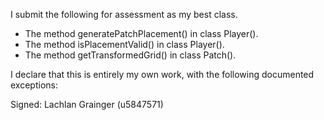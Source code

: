 I submit the following for assessment as my best class.

* The method generatePatchPlacement() in class Player().
* The method isPlacementValid() in class Player().
* The method getTransformedGrid() in class Patch().

I declare that this is entirely my own work, with the following documented exceptions:

Signed: Lachlan Grainger (u5847571)
